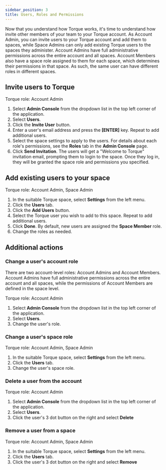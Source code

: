```yaml
---
sidebar_position: 3
title: Users, Roles and Permissions
---
```


Now that you understand how Torque works, it's time to understand how invite other members of your team to your Torque account. As Account Admin, you can invite users to your Torque account and add them to spaces, while Space Admins can only add existing Torque users to the spaces they administer. Account Admins have full administrative permissions across the entire account and all spaces. Account Members also have a space role assigned to them for each space, which determines their permissions in that space. As such, the same user can have different roles in different spaces.

## Invite users to Torque

Torque role: Account Admin

1. Select **Admin Console** from the dropdown list in the top left corner of the application.
2. Select **Users**.
3. Click the **Invite User** button.
4. Enter a user's email address and press the **[ENTER]** key. Repeat to add additional users.
5. Select the space settings to apply to the users. For details about each role's permissions, see the **Roles** tab in the **Admin Console** page.
6. Click **Send Invitation**.
  The users will get a "Welcome to Torque" invitation email, prompting them to login to the space. Once they log in, they will be granted the space role and permissions you specified.


## Add existing users to your space

Torque role: Account Admin, Space Admin

1. In the suitable Torque space, select **Settings** from the left menu.
2. Click the **Users** tab.
3. Click the **Add Users** button.
4. Select the Torque user you wish to add to this space. Repeat to add additional users.
5. Click **Done**.
   By default, new users are assigned the **Space Member** role. 
6. Change the roles as needed.

## Additional actions

### Change a user's account role

There are two account-level roles: Account Admins and Account Members. Account Admins have full administrative permissions across the entire account and all spaces, while the permissions of Account Members are defined in the space level. 

Torque role: Account Admin

1. Select **Admin Console** from the dropdown list in the top left corner of the application.
2. Select **Users**.
3. Change the user's role.

### Change a user's space role

Torque role: Account Admin, Space Admin

1. In the suitable Torque space, select **Settings** from the left menu.
2. Click the **Users** tab.
3. Change the user's space role. 

### Delete a user from the account

Torque role: Account Admin

1. Select **Admin Console** from the dropdown list in the top left corner of the application.
2. Select **Users**.
3. Click the user's 3 dot button on the right and select **Delete**

### Remove a user from a space

Torque role: Account Admin, Space Admin

1. In the suitable Torque space, select **Settings** from the left menu.
2. Click the **Users** tab.
3. Click the user's 3 dot button on the right and select **Remove**
